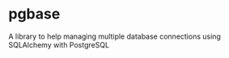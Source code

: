 # pgbase

A library to help managing multiple database connections using SQLAlchemy with PostgreSQL
